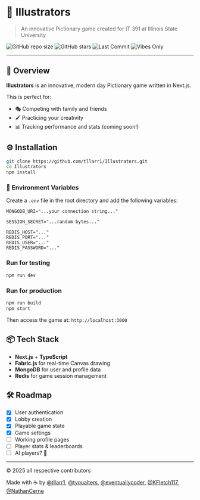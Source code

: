 # 🎨 Illustrators

> An innovative Pictionary game created for IT 391 at Illinois State University

![GitHub repo size](https://img.shields.io/github/repo-size/tllarr1/Illustrators?color=blue)
![GitHub stars](https://img.shields.io/github/stars/tllarr1/Illustrators?style=social)
![Last Commit](https://img.shields.io/github/last-commit/tllarr1/Illustrators?color=green)
![Vibes Only](https://img.shields.io/badge/made%20with-vibes%20only-%23ff69b4)

---

## 🚀 Overview

**Illustrators** is an innovative, modern day Pictionary game written in Next.js.

This is perfect for:
- 🎭 Competing with family and friends
- 🖌️ Practicing your creativity
- 📊 Tracking performance and stats (coming soon!)

## ⚙️ Installation

```bash
git clone https://github.com/tllarr1/Illustrators.git
cd Illustrators
npm install
```

### 🔐 Environment Variables

Create a `.env` file in the root directory and add the following variables:

```
MONGODB_URI="...your connection string..."
 
SESSION_SECRET="...random bytes..."

REDIS_HOST="..."
REDIS_PORT="..."
REDIS_USER="..."
REDIS_PASSWORD="..."
```

### Run for testing

```bash
npm run dev
```

### Run for production

```bash
npm run build
npm start
```

Then access the game at: `http://localhost:3000`

## 📦 Tech Stack

- **Next.js** + **TypeScript**
- **Fabric.js** for real-time Canvas drawing
- **MongoDB** for user and profile data
- **Redis** for game session management

## 🛠️ Roadmap

- [x] User authentication
- [x] Lobby creation
- [x] Playable game state
- [x] Game settings
- [ ] Working profile pages
- [ ] Player stats & leaderboards
- [ ] AI players? 🤖

---

© 2025 all respective contributors

Made with ☕ by [@tllarr1](https://github.com/tllarr1), [@tyqualters](https://github.com/tyqualters), [@eventuallycoder](https://github.com/eventuallycoder), [@KFletch117](https://github.com/KFletch117), [@NathanCerne](https://github.com/NathanCerne)